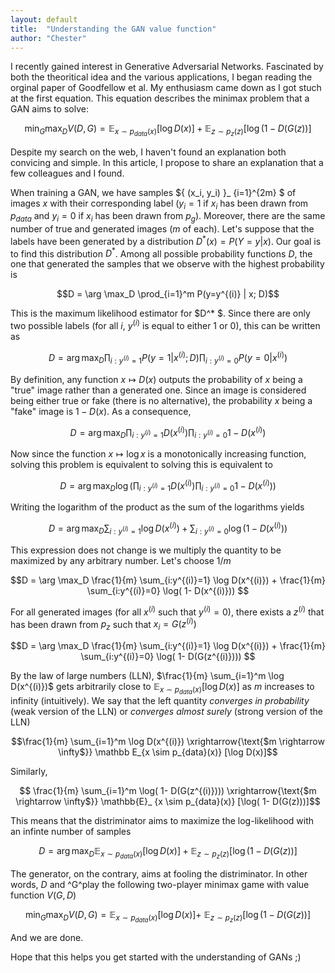 ```yaml
---
layout: default
title:  "Understanding the GAN value function"
author: "Chester"
---
```


I recently gained interest in Generative Adversarial Networks. Fascinated by both the theoritical idea and the various applications, I began reading the orginal paper of Goodfellow et al. My enthusiasm came down as I got stuch at the first equation. This equation describes the minimax problem that a GAN aims to solve:

$$ \min_G \max_D V(D,G) = \mathbb E_{x \sim p_{data}(x)} [\log D(x)] + \mathbb E _{z \sim p_z (z)} [ \log(1-D(G(z))]$$ 

Despite my search on the web, I haven't found an explanation both convicing and simple. In this article, I propose to share an explanation that a few colleagues and I found.

When training a GAN, we have samples ${ (x_i, y_i) }_ {i=1}^{2m} $ of images $x$ with their corresponding label ($y_i=1$ if $x_i$ has been drawn from $p_{data}$ and $y_i=0$ if $x_i$ has been drawn from $p_g$). Moreover, there are the same number of true and generated images ($m$ of each). Let's suppose that the labels have been generated by a distribution $D^* (x) = P(Y=y | x)$. Our goal is to find this distribution $D^*$. Among all possible probability functions $D$, the one that generated the samples that we observe with the highest probability is

$$D = \arg \max_D \prod_{i=1}^m P(y=y^{(i)} | x; D)$$

This is the maximum likelihood estimator for $D^* $. Since there are only two possible labels (for all $i$, $y^{(i)}$ is equal to either 1 or 0), this can be written as

$$D = \arg \max_D \prod_{i:y^{(i)}=1} P(y=1 | x^{(i)}; D) \prod_{i:y^{(i)}=0} P(y=0 | x^{(i)})$$

By definition, any function $x \mapsto D(x)$ outputs the probability of $x$ being a "true" image rather than a generated one. Since an image is considered being either true or fake (there is no alternative), the probability $x$ being a "fake" image is $1-D(x)$. As a consequence,

$$D = \arg \max_D \prod_{i:y^{(i)}=1} D(x^{(i)}) \prod_{i:y^{(i)}=0} 1- D(x^{(i)})$$

Now since the function $x \mapsto \log x$ is a monotonically increasing function, solving this problem is equivalent to solving this is equivalent to

$$D = \arg \max_D \log \left ( \prod_{i:y^{(i)}=1} D(x^{(i)}) \prod_{i:y^{(i)}=0} 1- D(x^{(i)}) \right )$$

Writing the logarithm of the product as the sum of the logarithms yields

$$D = \arg \max_D  \sum_{i:y^{(i)}=1} \log D(x^{(i)}) + \sum_{i:y^{(i)}=0} \log( 1- D(x^{(i)})) $$

This expression does not change is we multiply the quantity to be maximized by any arbitrary number. Let's choose $1/m$

$$D = \arg \max_D \frac{1}{m} \sum_{i:y^{(i)}=1} \log D(x^{(i)}) + \frac{1}{m} \sum_{i:y^{(i)}=0} \log( 1- D(x^{(i)})) $$

For all generated images (for all $x^{(i)}$ such that $y^{(i)}=0$), there exists a $z^{(i)}$ that has been drawn from $p_z$ such that $x_i = G(z^{(i)})$

$$D = \arg \max_D \frac{1}{m} \sum_{i:y^{(i)}=1} \log D(x^{(i)}) + \frac{1}{m} \sum_{i:y^{(i)}=0} \log( 1- D(G(z^{(i)}))) $$

By the law of large numbers (LLN), $\frac{1}{m} \sum_{i=1}^m \log D(x^{(i)})$ gets arbitrarily close to $\mathbb{E}_ {x \sim p_{data}(x)} [\log D(x)]$ as $m$ increases to infinity (intuitively). We say that the left quantity *converges in probability* (weak version of the LLN) or *converges almost surely* (strong version of the LLN)

$$\frac{1}{m} \sum_{i=1}^m \log D(x^{(i)}) \xrightarrow{\text{$m \rightarrow \infty$}} \mathbb E_{x \sim p_{data}(x)} [\log D(x)]$$

Similarly,

$$ \frac{1}{m} \sum_{i=1}^m \log( 1- D(G(z^{(i)}))) \xrightarrow{\text{$m \rightarrow \infty$}} \mathbb{E}_ {x \sim p_{data}(x)} [\log( 1- D(G(z)))]$$

This means that the distriminator aims to maximize the log-likelihood with an infinte number of samples

$$ D = \arg \max_D \mathbb E_{x \sim p_{data}(x)} [\log D(x)] +  \mathbb{E} _{z \sim p_z (z)} [ \log(1-D(G(z))]$$

The generator, on the contrary, aims at fooling the distriminator. In other words, $D$ and ^G^play the following two-player minimax game with value function $V(G,D)$

$$ \min_G \max_D V(D,G) = \mathbb E_{x \sim p_{data}(x)} [\log D(x)] + \ \mathbb{E} _{z \sim p_z (z)} [ \log(1-D(G(z))] $$ 

And we are done.

Hope that this helps you get started with the understanding of GANs ;)




